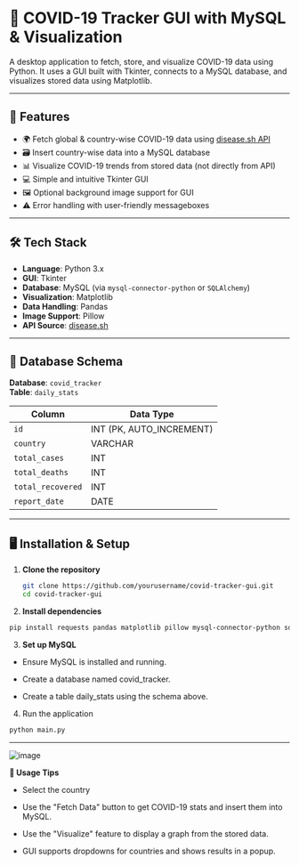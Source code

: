 # 🦠 COVID-19 Tracker GUI with MySQL & Visualization

A desktop application to fetch, store, and visualize COVID-19 data using Python. It uses a GUI built with Tkinter, connects to a MySQL database, and visualizes stored data using Matplotlib.

---

## 📌 Features

- 🌍 Fetch global & country-wise COVID-19 data using [disease.sh API](https://disease.sh)
- 🗃️ Insert country-wise data into a MySQL database
- 📊 Visualize COVID-19 trends from stored data (not directly from API)
- 💻 Simple and intuitive Tkinter GUI
- 🖼️ Optional background image support for GUI
- ⚠️ Error handling with user-friendly messageboxes

---

## 🛠️ Tech Stack

- **Language**: Python 3.x
- **GUI**: Tkinter
- **Database**: MySQL (via `mysql-connector-python` or `SQLAlchemy`)
- **Visualization**: Matplotlib
- **Data Handling**: Pandas
- **Image Support**: Pillow
- **API Source**: [disease.sh](https://disease.sh)

---

## 🧱 Database Schema

**Database**: `covid_tracker`  
**Table**: `daily_stats`

| Column          | Data Type |
|------------------|-----------|
| `id`             | INT (PK, AUTO_INCREMENT) |
| `country`        | VARCHAR   |
| `total_cases`    | INT       |
| `total_deaths`   | INT       |
| `total_recovered`| INT       |
| `report_date`    | DATE      |

---

## 🖥️ Installation & Setup

1. **Clone the repository**
   ```bash
   git clone https://github.com/yourusername/covid-tracker-gui.git
   cd covid-tracker-gui
   ```
2. **Install dependencies**
```bash
pip install requests pandas matplotlib pillow mysql-connector-python sqlalchemy
```
3. **Set up MySQL**

- Ensure MySQL is installed and running.

- Create a database named covid_tracker.

- Create a table daily_stats using the schema above.
  
4. Run the application
```bash
python main.py
```
---
![image](https://github.com/user-attachments/assets/955a9164-1389-4802-a82c-75ee77803aaa)

**🧠 Usage Tips**

- Select the country
  
- Use the "Fetch Data" button to get COVID-19 stats and insert them into MySQL.

- Use the "Visualize" feature to display a graph from the stored data.

- GUI supports dropdowns for countries and shows results in a popup.



